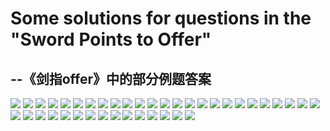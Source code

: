 # Some solutions for questions in the "Sword Points to Offer"

## --《剑指offer》中的部分例题答案 

![](https://raw.githubusercontent.com/MOMOKO606/Pic-Library/master/SPO-ans01.jpeg)
![](https://raw.githubusercontent.com/MOMOKO606/Pic-Library/master/SPO-ans02.jpeg)
![](https://raw.githubusercontent.com/MOMOKO606/Pic-Library/master/SPO-ans03.jpeg)
![](https://raw.githubusercontent.com/MOMOKO606/Pic-Library/master/SPO-ans04.jpeg)
![](https://raw.githubusercontent.com/MOMOKO606/Pic-Library/master/SPO-ans05.jpeg)
![](https://raw.githubusercontent.com/MOMOKO606/Pic-Library/master/SPO-ans06.jpeg)
![](https://raw.githubusercontent.com/MOMOKO606/Pic-Library/master/SPO-ans07.jpeg)
![](https://raw.githubusercontent.com/MOMOKO606/Pic-Library/master/SPO-ans08.jpeg)
![](https://raw.githubusercontent.com/MOMOKO606/Pic-Library/master/SPO-ans09.jpeg)
![](https://raw.githubusercontent.com/MOMOKO606/Pic-Library/master/SPO-ans10.jpeg)
![](https://raw.githubusercontent.com/MOMOKO606/Pic-Library/master/SPO-ans11.jpeg)
![](https://raw.githubusercontent.com/MOMOKO606/Pic-Library/master/SPO-ans12.jpeg)
![](https://raw.githubusercontent.com/MOMOKO606/Pic-Library/master/SPO-ans13.jpeg)
![](https://raw.githubusercontent.com/MOMOKO606/Pic-Library/master/SPO-ans14.jpeg)
![](https://raw.githubusercontent.com/MOMOKO606/Pic-Library/master/SPO-ans15.jpeg)
![](https://raw.githubusercontent.com/MOMOKO606/Pic-Library/master/SPO-ans16.jpeg)
![](https://raw.githubusercontent.com/MOMOKO606/Pic-Library/master/SPO-ans17.jpeg)
![](https://raw.githubusercontent.com/MOMOKO606/Pic-Library/master/SPO-ans18.jpeg)
![](https://raw.githubusercontent.com/MOMOKO606/Pic-Library/master/SPO-ans19.jpeg)
![](https://raw.githubusercontent.com/MOMOKO606/Pic-Library/master/SPO-ans20.jpeg)
![](https://raw.githubusercontent.com/MOMOKO606/Pic-Library/master/SPO-ans21.jpeg)
![](https://raw.githubusercontent.com/MOMOKO606/Pic-Library/master/SPO-ans22.jpeg)
![](https://raw.githubusercontent.com/MOMOKO606/Pic-Library/master/SPO-ans23.jpeg)
![](https://raw.githubusercontent.com/MOMOKO606/Pic-Library/master/SPO-ans24.jpeg)
![](https://raw.githubusercontent.com/MOMOKO606/Pic-Library/master/SPO-ans25.jpeg)
![](https://raw.githubusercontent.com/MOMOKO606/Pic-Library/master/SPO-ans26.jpeg)
![](https://raw.githubusercontent.com/MOMOKO606/Pic-Library/master/SPO-ans27.jpeg)
![](https://raw.githubusercontent.com/MOMOKO606/Pic-Library/master/SPO-ans28.jpeg)
![](https://raw.githubusercontent.com/MOMOKO606/Pic-Library/master/SPO-ans29.jpeg)
![](https://raw.githubusercontent.com/MOMOKO606/Pic-Library/master/SPO-ans30.jpeg)
![](https://raw.githubusercontent.com/MOMOKO606/Pic-Library/master/SPO-ans31.jpeg)
![](https://raw.githubusercontent.com/MOMOKO606/Pic-Library/master/SPO-ans32.jpeg)
![](https://raw.githubusercontent.com/MOMOKO606/Pic-Library/master/SPO-ans33.jpeg)
![](https://raw.githubusercontent.com/MOMOKO606/Pic-Library/master/SPO-ans34.jpeg)
![](https://raw.githubusercontent.com/MOMOKO606/Pic-Library/master/SPO-ans35.jpeg)
![](https://raw.githubusercontent.com/MOMOKO606/Pic-Library/master/SPO-ans36.jpeg)
![](https://raw.githubusercontent.com/MOMOKO606/Pic-Library/master/SPO-ans37.jpeg)
![](https://raw.githubusercontent.com/MOMOKO606/Pic-Library/master/SPO-ans38.jpeg)
![](https://raw.githubusercontent.com/MOMOKO606/Pic-Library/master/SPO-ans39.jpeg)
![](https://raw.githubusercontent.com/MOMOKO606/Pic-Library/master/SPO-ans40.jpeg)